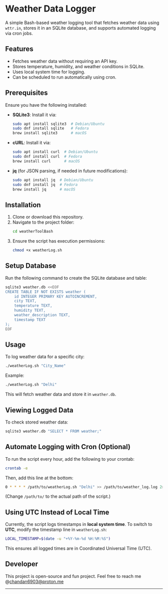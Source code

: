 # Weather Data Logger

A simple Bash-based weather logging tool that fetches weather data using `wttr.in`, stores it in an SQLite database, and supports automated logging via cron jobs.

## Features
- Fetches weather data without requiring an API key.
- Stores temperature, humidity, and weather conditions in SQLite.
- Uses local system time for logging.
- Can be scheduled to run automatically using cron.

## Prerequisites
Ensure you have the following installed:

- **SQLite3**: Install it via:
  ```bash
  sudo apt install sqlite3  # Debian/Ubuntu
  sudo dnf install sqlite   # Fedora
  brew install sqlite3      # macOS
  ```
- **cURL**: Install it via:
  ```bash
  sudo apt install curl  # Debian/Ubuntu
  sudo dnf install curl  # Fedora
  brew install curl      # macOS
  ```
- **jq** (for JSON parsing, if needed in future modifications):
  ```bash
  sudo apt install jq  # Debian/Ubuntu
  sudo dnf install jq  # Fedora
  brew install jq      # macOS
  ```

## Installation
1. Clone or download this repository.
2. Navigate to the project folder:
   ```bash
   cd weatherToolBash
   ```
3. Ensure the script has execution permissions:
   ```bash
   chmod +x weatherLog.sh
   ```

## Setup Database
Run the following command to create the SQLite database and table:
```bash
sqlite3 weather.db <<EOF
CREATE TABLE IF NOT EXISTS weather (
    id INTEGER PRIMARY KEY AUTOINCREMENT,
    city TEXT,
    temperature TEXT,
    humidity TEXT,
    weather_description TEXT,
    timestamp TEXT
);
EOF
```

## Usage
To log weather data for a specific city:
```bash
./weatherLog.sh "City_Name"
```
Example:
```bash
./weatherLog.sh "Delhi"
```
This will fetch weather data and store it in `weather.db`.

## Viewing Logged Data
To check stored weather data:
```bash
sqlite3 weather.db "SELECT * FROM weather;"
```

## Automate Logging with Cron (Optional)
To run the script every hour, add the following to your crontab:
```bash
crontab -e
```
Then, add this line at the bottom:
```bash
0 * * * * /path/to/weatherLog.sh "Delhi" >> /path/to/weather_log.log 2>&1
```
(Change `/path/to/` to the actual path of the script.)

## Using UTC Instead of Local Time
Currently, the script logs timestamps in **local system time**. To switch to **UTC**, modify the timestamp line in `weatherLog.sh`:
```bash
LOCAL_TIMESTAMP=$(date -u "+%Y-%m-%d %H:%M:%S")
```
This ensures all logged times are in Coordinated Universal Time (UTC).

## Developer
This project is open-source and fun project. Feel free to reach me @chandan6903@proton.me

---
